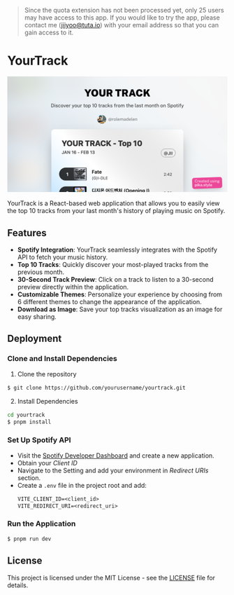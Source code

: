 > Since the quota extension has not been processed yet, only 25 users may have access to this app. If you would like to try the app, please contact me (jiiyoo@tuta.io) with your email address so that you can gain access to it.

# YourTrack

![](/public/ogimage.png)

YourTrack is a React-based web application that allows you to easily view the top 10 tracks from your last month's history of playing music on Spotify.

## Features

- **Spotify Integration**: YourTrack seamlessly integrates with the Spotify API to fetch your music history.
- **Top 10 Tracks**: Quickly discover your most-played tracks from the previous month.
- **30-Second Track Preview**: Click on a track to listen to a 30-second preview directly within the application.
- **Customizable Themes**: Personalize your experience by choosing from 6 different themes to change the appearance of the application.
- **Download as Image**: Save your top tracks visualization as an image for easy sharing.

## Deployment

### Clone and Install Dependencies

1. Clone the repository

```sh
$ git clone https://github.com/yourusername/yourtrack.git
```

2. Install Dependencies

```sh
cd yourtrack
$ pnpm install
```

### Set Up Spotify API

- Visit the [Spotify Developer Dashboard](https://developer.spotify.com/dashboard) and create a new application.
- Obtain your _Client ID_
- Navigate to the Setting and add your environment in _Redirect URIs_ section.
- Create a `.env` file in the project root and add:
  ```env
  VITE_CLIENT_ID=<client_id>
  VITE_REDIRECT_URI=<redirect_uri>
  ```

### Run the Application

```sh
$ pnpm run dev
```

## License

This project is licensed under the MIT License - see the [LICENSE](./LICENSE.md) file for details.
